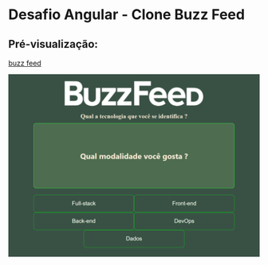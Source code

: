 # Desafio Angular - Clone Buzz Feed
 

## Pré-visualização: 

[ buzz feed]()

![preview](image/image-readme.png)